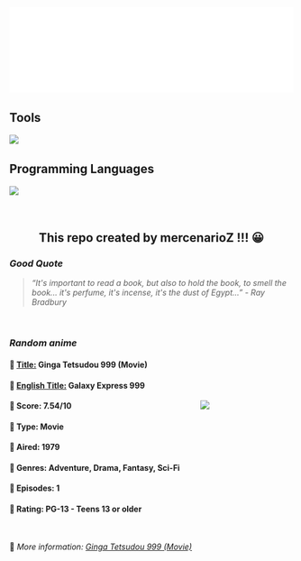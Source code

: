 
<img src="svg/nai.svg" />

<p>
  <h2>Tools</h2>
  <a href="https://skillicons.dev">
    <img src="https://skillicons.dev/icons?i=git,bash,vim,ubuntu,tensorflow,pytorch,docker,raspberrypi" />
  </a>

  <br />

  <h2>Programming Languages</h2>

  <a href="https://skillicons.dev">
    <img src="https://skillicons.dev/icons?i=python,c,cpp" />
  </a>
</p>

<br />

<h2 align="center">This repo created by mercenarioZ !!! 😀</h2>
<h3><i>Good Quote</i></h3>

<blockquote>
<i>
“It's important to read a book, but also to hold the book, to smell the book... it's perfume, it's incense, it's the dust of Egypt...” - Ray Bradbury
</i>
</blockquote>

<br />

<h3><i>Random anime</i></h3>

<h4>
  <strong>🥭 <u>Title:</u></strong> Ginga Tetsudou 999 (Movie)
</h4>

<h4>🌿 <u>English Title:</u> Galaxy Express 999</h4>

<img align="right" width="165" src=https://cdn.myanimelist.net/images/anime/3/50505.jpg />

<h4>🌱 Score: 7.54/10</h4>

<h4>🌲 Type: Movie</h4>

<h4>🌴 Aired: 1979</h4>

<h4>🌵 Genres: Adventure, Drama, Fantasy, Sci-Fi</h4>

<h4>🥑 Episodes: 1</h4>

<h4>🍏 Rating: PG-13 - Teens 13 or older</h4>

<br />

🍂 *More information: [Ginga Tetsudou 999 (Movie)](https://myanimelist.net/anime/1301/Ginga_Tetsudou_999_Movie)*
    